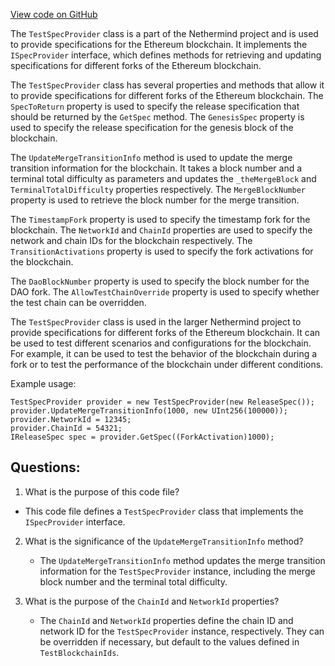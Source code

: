 [View code on GitHub](https://github.com/nethermindeth/nethermind/Nethermind.Specs/TestSpecProvider.cs)

The `TestSpecProvider` class is a part of the Nethermind project and is used to provide specifications for the Ethereum blockchain. It implements the `ISpecProvider` interface, which defines methods for retrieving and updating specifications for different forks of the Ethereum blockchain.

The `TestSpecProvider` class has several properties and methods that allow it to provide specifications for different forks of the Ethereum blockchain. The `SpecToReturn` property is used to specify the release specification that should be returned by the `GetSpec` method. The `GenesisSpec` property is used to specify the release specification for the genesis block of the blockchain.

The `UpdateMergeTransitionInfo` method is used to update the merge transition information for the blockchain. It takes a block number and a terminal total difficulty as parameters and updates the `_theMergeBlock` and `TerminalTotalDifficulty` properties respectively. The `MergeBlockNumber` property is used to retrieve the block number for the merge transition.

The `TimestampFork` property is used to specify the timestamp fork for the blockchain. The `NetworkId` and `ChainId` properties are used to specify the network and chain IDs for the blockchain respectively. The `TransitionActivations` property is used to specify the fork activations for the blockchain.

The `DaoBlockNumber` property is used to specify the block number for the DAO fork. The `AllowTestChainOverride` property is used to specify whether the test chain can be overridden.

The `TestSpecProvider` class is used in the larger Nethermind project to provide specifications for different forks of the Ethereum blockchain. It can be used to test different scenarios and configurations for the blockchain. For example, it can be used to test the behavior of the blockchain during a fork or to test the performance of the blockchain under different conditions. 

Example usage:

```
TestSpecProvider provider = new TestSpecProvider(new ReleaseSpec());
provider.UpdateMergeTransitionInfo(1000, new UInt256(100000));
provider.NetworkId = 12345;
provider.ChainId = 54321;
IReleaseSpec spec = provider.GetSpec((ForkActivation)1000);
```
## Questions: 
 1. What is the purpose of this code file?
   - This code file defines a `TestSpecProvider` class that implements the `ISpecProvider` interface.

2. What is the significance of the `UpdateMergeTransitionInfo` method?
   - The `UpdateMergeTransitionInfo` method updates the merge transition information for the `TestSpecProvider` instance, including the merge block number and the terminal total difficulty.

3. What is the purpose of the `ChainId` and `NetworkId` properties?
   - The `ChainId` and `NetworkId` properties define the chain ID and network ID for the `TestSpecProvider` instance, respectively. They can be overridden if necessary, but default to the values defined in `TestBlockchainIds`.
